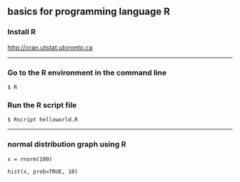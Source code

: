 ## basics for programming language R 

### Install R

http://cran.utstat.utoronto.ca
***
### Go to the R environment in the command line
```
$ R
```
### Run the R script file
```
$ Rscript helloworld.R
```
***
### normal distribution graph using R
```
x = rnorm(100)
```
```
hist(x, prob=TRUE, 10)
```
